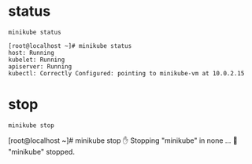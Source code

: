 # status

    minikube status

```
[root@localhost ~]# minikube status
host: Running
kubelet: Running
apiserver: Running
kubectl: Correctly Configured: pointing to minikube-vm at 10.0.2.15
```

# stop

    minikube stop

[root@localhost ~]# minikube stop
✋  Stopping "minikube" in none ...
🛑  "minikube" stopped.

